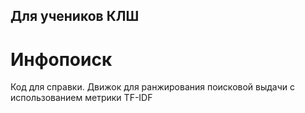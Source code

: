 ## Для учеников КЛШ
# Инфопоиск

Код для справки.
Движок для ранжирования поисковой выдачи с использованием метрики TF-IDF
